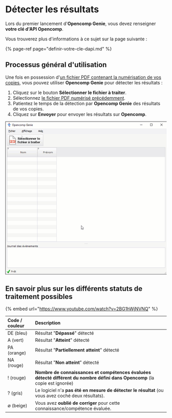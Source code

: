 # Détecter les résultats

Lors du premier lancement d'**Opencomp Genie**, vous devez renseigner **votre clé d'API Opencomp**.

Vous trouverez plus d'informations à ce sujet sur la page suivante :

{% page-ref page="definir-votre-cle-dapi.md" %}

## Processus général d'utilisation

Une fois en possession d'[un fichier PDF contenant la numérisation de vos copies](https://doc.opencomp.fr/saisir-les-resultats/utiliser-opencomp-genie/numeriser-mes-copies), vous pouvez utiliser **Opencomp Genie** pour détecter les résultats :

1. Cliquez sur le bouton **Sélectionner le fichier à traiter**.
2. Sélectionnez [le fichier PDF numérisé précédemment](https://doc.opencomp.fr/saisir-les-resultats/utiliser-opencomp-genie/numeriser-mes-copies).
3. Patientez le temps de la détection par **Opencomp Genie** des résultats de vos copies.
4. Cliquez sur **Envoyer** pour envoyer les résultats sur **Opencomp**.

![C&apos;est simple et rapide de d&#xE9;tecter les r&#xE9;sultats avec Opencomp Genie.](../../.gitbook/assets/detect-results.gif)

## En savoir plus sur les différents statuts de traitement possibles

{% embed url="https://www.youtube.com/watch?v=2BG1hWjNVNQ" %}

| Code / couleur | Description |
| :--- | :--- |
| DE \(bleu\) | Résultat "**Dépassé**" détecté |
| A \(vert\) | Résultat "**Atteint**" détecté |
| PA \(orange\) | Résultat "**Partiellement atteint**" détecté |
| NA \(rouge\) | Résultat "**Non atteint**" détecté |
| ! \(rouge\) | **Nombre de connaissances et compétences évaluées** **détecté** **différent du nombre défini dans Opencomp** \(la copie est ignorée\) |
| ? \(gris\) | Le logiciel n'a **pas été en mesure de détecter le résultat** \(ou vous avez coché deux résultats\). |
| ∅ \(beige\) | Vous avez **oublié de corriger** pour cette connaissance/compétence évaluée. |

